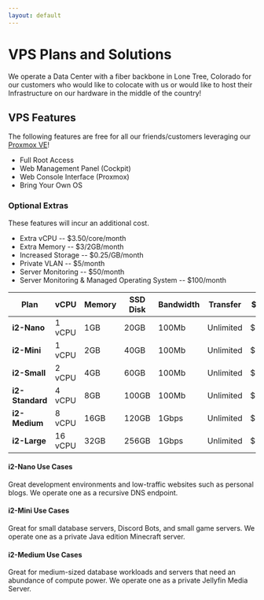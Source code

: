 ```yaml
---
layout: default
---
```

# VPS Plans and Solutions

We operate a Data Center with a fiber backbone in Lone Tree, Colorado for our customers who would like to colocate with us or would like to host their Infrastructure on our hardware in the middle of the country!

## VPS Features

The following features are free for all our friends/customers leveraging our [Proxmox VE](https://www.proxmox.com/en/)!

- Full Root Access
- Web Management Panel (Cockpit)
- Web Console Interface (Proxmox)
- Bring Your Own OS

### Optional Extras

These features will incur an additional cost.  

- Extra vCPU -- $3.50/core/month
- Extra Memory -- $3/2GB/month
- Increased Storage -- $0.25/GB/month
- Private VLAN -- $5/month
- Server Monitoring -- $50/month
- Server Monitoring & Managed Operating System -- $100/month

| **Plan**        | vCPU    | Memory | SSD Disk | Bandwidth | Transfer  | $/mo  |
| ---             | ---     | ---    | ---      | ---       | ---       | ---   |
| **i2-Nano**     | 1 vCPU  | 1GB    | 20GB     | 100Mb     | Unlimited | $3.50 |
| **i2-Mini**     | 1 vCPU  | 2GB    | 40GB     | 100Mb     | Unlimited | $6    |
| **i2-Small**    | 2 vCPU  | 4GB    | 60GB     | 100Mb     | Unlimited | $12   |
| **i2-Standard** | 4 vCPU  | 8GB    | 100GB    | 100Mb     | Unlimited | $24   |
| **i2-Medium**   | 8 vCPU  | 16GB   | 120GB    | 1Gbps     | Unlimited | $48   |
| **i2-Large**    | 16 vCPU | 32GB   | 256GB    | 1Gbps     | Unlimited | $96   |

#### i2-Nano Use Cases

Great development environments and low-traffic websites such as personal blogs. We operate one as a recursive DNS endpoint.

#### i2-Mini Use Cases

Great for small database servers, Discord Bots, and small game servers. We operate one as a private Java edition Minecraft server.

#### i2-Medium Use Cases 

Great for medium-sized database workloads and servers that need an abundance of compute power. We operate one as a private Jellyfin Media Server.
